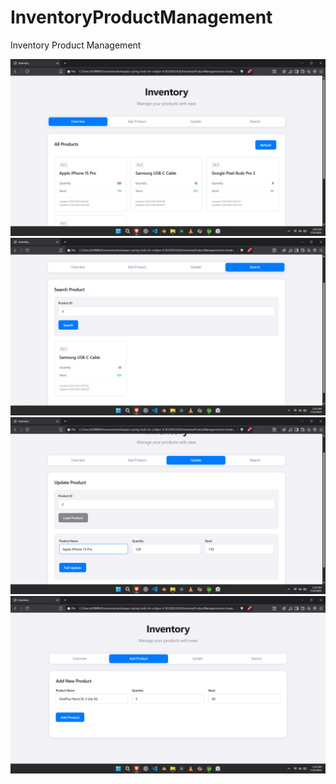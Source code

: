 # InventoryProductManagement
Inventory Product Management


![API Screenshot](ScreenShots/GetAll.png)
![API Screenshot](ScreenShots/GetById.png)
![API Screenshot](ScreenShots/Put.png)
![API Screenshot](ScreenShots/Post.png)
